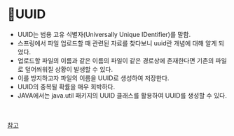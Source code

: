 # 📔UUID  
- UUID는 범용 고유 식별자(Universally Unique IDentifier)를 말함.  
- 스프링에서 파일 업로드할 때 관련된 자료를 찾다보니 uuid란 개념에 대해 알게 되었다.
- 업로드할 파일의 이름과 같은 이름의 파일이 같은 경로상에 존재한다면 기존의 파일로 덮어씌워질 상황이 발생할 수 있다.
- 이를 방지하고자 파일의 이름을 UUID로 생성하여 저장한다.
- UUID의 중복될 확률을 매우 희박하다.
- JAVA에서는 java.util 패키지의 UUID 클래스를 활용하여 UUID를 생성할 수 있다.  
<br><br>

[참고](https://enai.tistory.com/38)